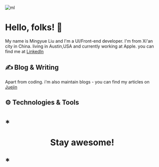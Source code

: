 ![ml](https://user-images.githubusercontent.com/23319024/116723371-114eb180-a9a5-11eb-9f2f-03253131fbe6.png)

# Hello, folks!  👋
My name is Mingyue Liu and I'm a UI/Front-end developer. I'm from Xi'an city in China. living in Austin,USA and  currently working at Apple. you can find me at [LinkedIn](https://www.linkedin.com/in/mingyue-liu-22b37612a/)


## ✍️ Blog & Writing
Apart from coding. i'm also maintain blogs - you can find my articles on [Juejin](https://juejin.cn/user/3087084380225741)

## ⚙ Technologies & Tools


# * <p style="text-align: center">Stay awesome!</p> *

